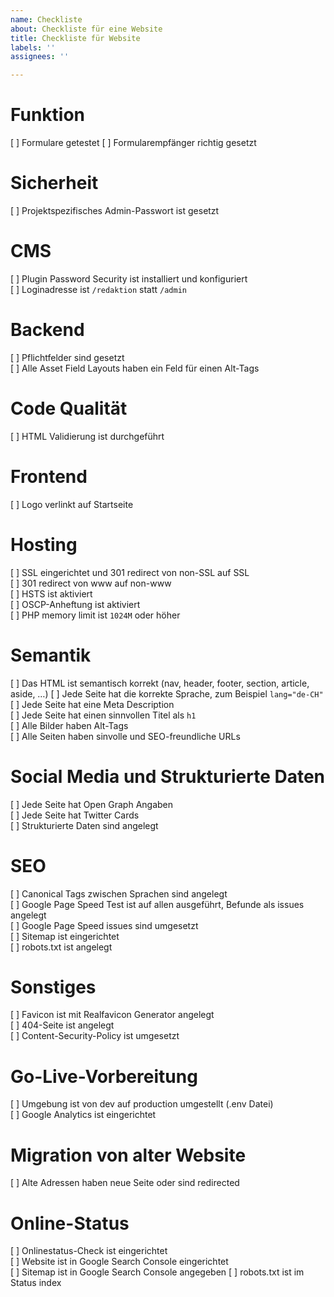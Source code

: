 ```yaml
---
name: Checkliste
about: Checkliste für eine Website
title: Checkliste für Website
labels: ''
assignees: ''

---
```


# Funktion
[ ] Formulare getestet
[ ] Formularempfänger richtig gesetzt

# Sicherheit
[ ] Projektspezifisches Admin-Passwort ist gesetzt

# CMS
[ ] Plugin Password Security ist installiert und konfiguriert  
[ ] Loginadresse ist `/redaktion` statt `/admin`

# Backend
[ ] Pflichtfelder sind gesetzt  
[ ] Alle Asset Field Layouts haben ein Feld für einen Alt-Tags

# Code Qualität
[ ] HTML Validierung ist durchgeführt  

# Frontend
[ ] Logo verlinkt auf Startseite  

# Hosting
[ ] SSL eingerichtet und 301 redirect von non-SSL auf SSL  
[ ] 301 redirect von www auf non-www  
[ ] HSTS ist aktiviert  
[ ] OSCP-Anheftung ist aktiviert  
[ ] PHP memory limit ist `1024M` oder höher

# Semantik
[ ] Das HTML ist semantisch korrekt (nav, header, footer, section, article, aside, …)
[ ] Jede Seite hat die korrekte Sprache, zum Beispiel `lang="de-CH"`  
[ ] Jede Seite hat eine Meta Description  
[ ] Jede Seite hat einen sinnvollen Titel als `h1`  
[ ] Alle Bilder haben Alt-Tags  
[ ] Alle Seiten haben sinvolle und SEO-freundliche URLs  

# Social Media und Strukturierte Daten
[ ] Jede Seite hat Open Graph Angaben  
[ ] Jede Seite hat Twitter Cards  
[ ] Strukturierte Daten sind angelegt  

# SEO
[ ] Canonical Tags zwischen Sprachen sind angelegt  
[ ] Google Page Speed Test ist auf allen ausgeführt, Befunde als issues angelegt  
[ ] Google Page Speed issues sind umgesetzt  
[ ] Sitemap ist eingerichtet  
[ ] robots.txt ist angelegt  

# Sonstiges
[ ] Favicon ist mit Realfavicon Generator angelegt  
[ ] 404-Seite ist angelegt  
[ ] Content-Security-Policy ist umgesetzt  

# Go-Live-Vorbereitung
[ ] Umgebung ist von dev auf production umgestellt (.env Datei)  
[ ] Google Analytics ist eingerichtet

# Migration von alter Website
[ ] Alte Adressen haben neue Seite oder sind redirected

# Online-Status
[ ] Onlinestatus-Check ist eingerichtet  
[ ] Website ist in Google Search Console eingerichtet  
[ ] Sitemap ist in Google Search Console angegeben
[ ] robots.txt ist im Status index
